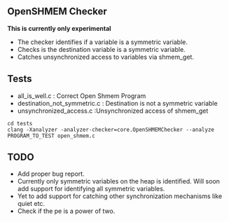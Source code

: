 ## OpenSHMEM Checker

**This is currently only experimental**

- The checker identifies if a variable is a symmetric variable.
- Checks is the destination variable is a symmetric variable.
- Catches unsynchronized access to variables via shmem_get.

## Tests

- all_is_well.c : Correct Open Shmem Program
- destination_not_symmetric.c : Destination is not a symmetric variable
- unsynchronized_access.c :Unsynchronized access of shmem_get

```
cd tests
clang -Xanalyzer -analyzer-checker=core.OpenSHMEMChecker --analyze PROGRAM_TO_TEST open_shmem.c
```

## TODO

- Add proper bug report.
- Currently only symmetric variables on the heap is identified. Will soon add support for identifying all symmetric variables.
- Yet to add support for catching other synchronization mechanisms like quiet etc.
- Check if the pe is a power of two.

